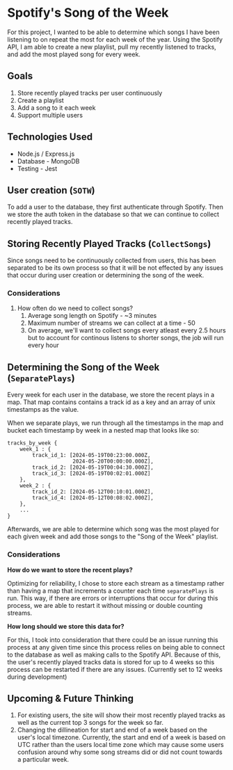 # Spotify's Song of the Week

For this project, I wanted to be able to determine which songs I have been listening to on repeat the most for each week of the year. Using the Spotify API, I am able to create a new playlist, pull my recently listened to tracks, and add the most played song for every week.

## Goals

1. Store recently played tracks per user continuously
1. Create a playlist
1. Add a song to it each week
1. Support multiple users


## Technologies Used

- Node.js / Express.js
- Database - MongoDB
- Testing - Jest

## User creation (`SOTW`)

To add a user to the database, they first authenticate through Spotify. Then we store the auth token in the database so that we can continue to collect recently played tracks.

## Storing Recently Played Tracks (`CollectSongs`)
Since songs need to be continuously collected from users, this has been separated to be its own process so that it will be not effected by any issues that occur during user creation or determining the song of the week.

### Considerations
1. How often do we need to collect songs?
    1. Average song length on Spotify - ~3 minutes
    1. Maximum number of streams we can collect at a time - 50
    1. On average, we'll want to collect songs every atleast every 2.5 hours but to account for continous listens to shorter songs, the job will run every hour


## Determining the Song of the Week (`SeparatePlays`)

Every week for each user in the database, we store the recent plays in a map. That map contains contains a track id as a key and an array of unix timestamps as the value.

When we separate plays, we run through all the timestamps in the map and bucket each timestamp by week in a nested map that looks like so:

```
tracks_by_week { 
    week_1 : {
        track_id_1: [2024-05-19T00:23:00.000Z,
                     2024-05-20T00:00:00.000Z],
        track_id_2: [2024-05-19T00:04:30.000Z],
        track_id_3: [2024-05-19T00:02:01.000Z]
    },
    week_2 : {
        track_id_2: [2024-05-12T00:10:01.000Z],
        track_id_4: [2024-05-12T00:08:02.000Z],
    },
    ...
}
```

Afterwards, we are able to determine which song was the most played for each given week and add those songs to the "Song of the Week" playlist.

### Considerations
**How do we want to store the recent plays?**

Optimizing for reliability, I chose to store each stream as a timestamp rather than having a map that increments a counter each time `separatePlays` is run. This way, if there are errors or interruptions that occur for during this process, we are able to restart it without missing or double counting streams.

**How long should we store this data for?**

For this, I took into consideration that there could be an issue running this process at any given time since this process relies on being able to connect to the database as well as making calls to the Spotify API. Because of this, the user's recently played tracks data is stored for up to 4 weeks so this process can be restarted if there are any issues. (Currently set to 12 weeks during development)

## Upcoming & Future Thinking

1. For existing users, the site will show their most recently played tracks as well as the current top 3 songs for the week so far.
1. Changing the dillineation for start and end of a week based on the user's local timezone. Currently, the start and end of a week is based on UTC rather than the users local time zone which may cause some users confusion around why some song streams did or did not count towards a particular week.
